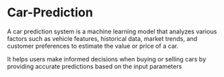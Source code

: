 # Car-Prediction

A car prediction system is a machine learning model that analyzes various factors such as vehicle features, historical
data, market trends, and customer preferences to estimate the value or price of a car.


It helps users make informed decisions when buying or selling cars by providing accurate predictions based on the
input parameters
